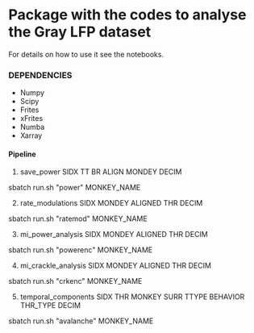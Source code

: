 # Package with the codes to analyse the Gray LFP dataset

For details on how to use it see the notebooks.

### DEPENDENCIES

- Numpy
- Scipy
- Frites
- xFrites
- Numba
- Xarray

#### Pipeline

1. save_power SIDX TT BR ALIGN MONDEY DECIM 

sbatch run.sh "power" MONKEY_NAME

2. rate_modulations SIDX MONDEY ALIGNED THR DECIM 

sbatch run.sh "ratemod" MONKEY_NAME

3. mi_power_analysis SIDX MONDEY ALIGNED THR DECIM 

sbatch run.sh "powerenc" MONKEY_NAME

4. mi_crackle_analysis SIDX MONDEY ALIGNED THR DECIM 

sbatch run.sh "crkenc" MONKEY_NAME

5. temporal_components SIDX THR MONKEY SURR TTYPE BEHAVIOR THR_TYPE DECIM 

sbatch run.sh "avalanche" MONKEY_NAME
